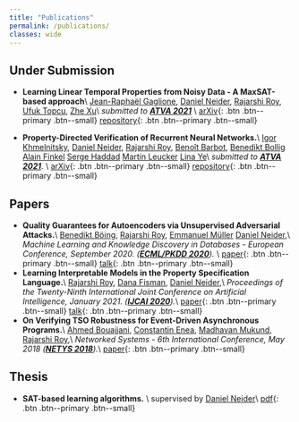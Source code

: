 ```yaml
---
title: "Publications"
permalink: /publications/
classes: wide
---
```


## Under Submission

* **Learning Linear Temporal Properties from Noisy Data - A MaxSAT-based approach**\\
  [Jean-Raphaël Gaglione](https://sites.google.com/view/jean-raphael-gaglione),
  [Daniel Neider](http://people.mpi-sws.org/~neider/),
  [Rajarshi Roy](https://people.mpi-sws.org/~rajarshi/),
  [Ufuk Topcu](http://www.ae.utexas.edu/facultysites/topcu/wiki/index.php/Main_Page),
  [Zhe Xu](https://sites.google.com/site/zhexudavid00710)\\
  _submitted to [**ATVA 2021**](https://formal-analysis.com/atva/2021/)_ \\
  [arXiv](https://arxiv.org/abs/2104.15083){: .btn .btn--primary .btn--small}
  [repository](https://github.com/cryhot/samples2LTL){: .btn .btn--primary .btn--small}

* **Property-Directed Verification of Recurrent Neural Networks.**\\
  [Igor Khmelnitsky](https://igorkhm.github.io/),
  [Daniel Neider](http://people.mpi-sws.org/~neider/),
  [Rajarshi Roy](https://people.mpi-sws.org/~rajarshi/),
  [Benoît Barbot](https://www.lacl.fr/~barbot/),
  [Benedikt Bollig](https://www.benedikt-bollig.org/)
  [Alain Finkel](http://www.lsv.fr/~finkel/)
  [Serge Haddad](http://www.lsv.fr/~haddad/)
  [Martin Leucker](https://www.isp.uni-luebeck.de/leucker) 
  [Lina Ye](https://www.lri.fr/~linaye/)\\
  _submitted to [**ATVA 2021**](https://formal-analysis.com/atva/2021/)._ \\
  [arXiv](https://arxiv.org/abs/2104.15083){: .btn .btn--primary .btn--small}
  [repository](https://github.com/LeaRNNify/Property-directed-verification){: .btn .btn--primary .btn--small}
  
  
## Papers

* **Quality Guarantees for Autoencoders via Unsupervised Adversarial Attacks.**\\
  [Benedikt Böing](https://www.cs.tu-dortmund.de/nps/de/Home/Personen/B/Boeing__Benedikt.html),
  [Rajarshi Roy](https://people.mpi-sws.org/~rajarshi/),
  [Emmanuel Müller](http://ls9-www.cs.tu-dortmund.de/)
  [Daniel Neider](https://people.mpi-sws.org/~neider/),\\
  _Machine Learning and Knowledge Discovery in Databases - European Conference, September 2020.
  ([**ECML/PKDD 2020**](https://ecmlpkdd2020.net/))._ \\
  [paper](http://ls9-www.cs.tu-dortmund.de/publications/ECMLPKDD2020.pdf){: .btn .btn--primary .btn--small}
  [talk](https://slideslive.com/38932393/quality-guarantees-for-autoencoders){: .btn .btn--primary .btn--small}
* **Learning Interpretable Models in the Property Specification Language.**\\
  [Rajarshi Roy](https://people.mpi-sws.org/~rajarshi/),
  [Dana Fisman](https://www.cs.bgu.ac.il/~dana/),
  [Daniel Neider](https://people.mpi-sws.org/~neider/),\\
  _Proceedings of the Twenty-Ninth International Joint Conference on Artificial Intelligence, January 2021.
  ([**IJCAI 2020**](https://ijcai20.org/))._\\
  [paper](https://www.ijcai.org/Proceedings/2020/306){: .btn .btn--primary .btn--small}
  [talk](https://www.ijcai.org/proceedings/2020/video/26797){: .btn .btn--primary .btn--small}
* **On Verifying TSO Robustness for Event-Driven Asynchronous Programs.**\\
  [Ahmed Bouajjani](https://www.irif.fr/~abou/),
  [Constantin Enea](https://www.irif.fr/~cenea/),
  [Madhavan Mukund](https://www.cmi.ac.in/~madhavan/),
  [Rajarshi Roy](https://people.mpi-sws.org/~rajarshi/),\\
  _Networked Systems - 6th International Conference, May 2018
  ([**NETYS 2018**](http://netys.net/history/netys2018/))._\\
  [paper](https://www.cmi.ac.in/~madhavan/papers/pdf/bemr-netys2018.pdf){: .btn .btn--primary .btn--small}

## Thesis

* **SAT-based learning algorithms.** \\
  supervised by [Daniel Neider](https://people.mpi-sws.org/~neider/)\\
  [pdf](assets/files/masters_thesis){: .btn .btn--primary .btn--small}